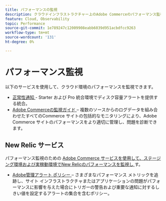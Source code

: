 ```yaml
---
title: パフォーマンスの監視
description: クラウドインフラストラクチャー上のAdobe Commerceのパフォーマンス監視について説明します。
feature: Cloud, Observability
topic: Performance
source-git-commit: 1e789247c12009908eabb6039d951acbdfcc9263
workflow-type: tm+mt
source-wordcount: '131'
ht-degree: 0%

---
```


# パフォーマンス監視

以下のサービスを使用して、クラウド環境のパフォーマンスを監視できます。

- [ 正常性通知 ](../integrations/health-notifications.md) - Starter および Pro 統合環境でディスク容量アラートを提供する統合。
- [Adobe Commerceの監視ガイド ](https://experienceleague.adobe.com/docs/commerce-operations/tools/observation-for-adobe-commerce/intro.html) – 複数のソースからのログデータを組み合わせたすべてのCommerce サイトの包括的なモニタリングにより、Adobe Commerce サイトのパフォーマンスをより適切に管理し、問題を診断できます。

## New Relic サービス

パフォーマンス監視のための [Adobe Commerce サービスを使用して、ステージング環境および実稼動環境でNew Relicのパフォーマンスを監視し ](new-relic-service.md) す。

- [Adobe管理アラート ポリシー ](investigate-performance.md#monitor-performance-with-managed-alerts) – さまざまなパフォーマンス メトリックを追跡し、サイト インフラストラクチャまたはアプリケーションの問題がパフォーマンスに影響を与えた場合にトリガーの警告および重要な通知に対するしきい値を設定するアラートの集合を含むポリシー。
